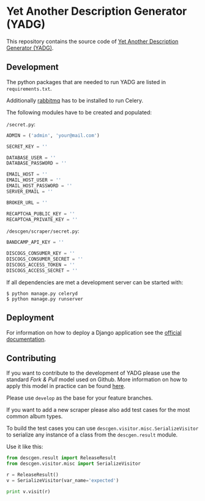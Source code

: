 Yet Another Description Generator (YADG)
========================================

This repository contains the source code of [Yet Another Description Generator (YADG)](https://yadg.cc).

Development
-----------

The python packages that are needed to run YADG are listed in `requirements.txt`.

Additionally [rabbitmq](http://www.rabbitmq.com/) has to be installed to run Celery.

The following modules have to be created and populated:

`/secret.py`:

```python
ADMIN = ('admin', 'your@mail.com')

SECRET_KEY = ''

DATABASE_USER = ''
DATABASE_PASSWORD = ''

EMAIL_HOST = ''
EMAIL_HOST_USER = ''
EMAIL_HOST_PASSWORD = ''
SERVER_EMAIL = ''

BROKER_URL = ''

RECAPTCHA_PUBLIC_KEY = ''
RECAPTCHA_PRIVATE_KEY = ''
```

`/descgen/scraper/secret.py`:

```python
BANDCAMP_API_KEY = ''

DISCOGS_CONSUMER_KEY = ''
DISCOGS_CONSUMER_SECRET = ''
DISCOGS_ACCESS_TOKEN = ''
DISCOGS_ACCESS_SECRET = ''
```

If all dependencies are met a development server can be started with:

    $ python manage.py celeryd
    $ python manage.py runserver

Deployment
----------

For information on how to deploy a Django application see the [official documentation](https://docs.djangoproject.com/en/dev/howto/deployment/).

Contributing
------------

If you want to contribute to the development of YADG please use the standard *Fork & Pull* model used on Github. More information on how to apply this model in practice can be found [here](https://help.github.com/articles/using-pull-requests/).

Please use `develop` as the base for your feature branches.

If you want to add a new scraper please also add test cases for the most common album types.

To build the test cases you can use `descgen.visitor.misc.SerializeVisitor` to serialize any instance of a class from the `descgen.result` module.

Use it like this:

```python
from descgen.result import ReleaseResult
from descgen.visitor.misc import SerializeVisitor

r = ReleaseResult()
v = SerializeVisitor(var_name='expected')

print v.visit(r)
```